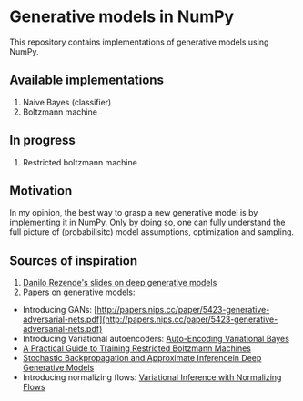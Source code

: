 # Generative models in NumPy

This repository contains implementations of generative models using NumPy.

## Available implementations
1. Naive Bayes (classifier)
2. Boltzmann machine

## In progress
1. Restricted boltzmann machine

## Motivation
In my opinion, the best way to grasp a new generative model is by implementing it in NumPy. Only by doing so, one can fully understand the full picture of (probabilisitc) model assumptions, optimization and sampling. 

## Sources of inspiration
1. [Danilo Rezende's slides on deep generative models](https://docs.google.com/presentation/d/e/2PACX-1vSwRVxRHDarUx2mwXrsrlrtdTVTyEiFkWjJ9TvJ5ad6gbB3PDZSgD9yHAUiB6DcO1zP7LXBpxzc0SzC/pub?start=true&loop=true&delayms=10000&slide=id.gd9c453428_0_16)
2. Papers on generative models:
  * Introducing GANs: [http://papers.nips.cc/paper/5423-generative-adversarial-nets.pdf](http://papers.nips.cc/paper/5423-generative-adversarial-nets.pdf)
  * Introducing Variational autoencoders: [Auto-Encoding Variational Bayes](https://arxiv.org/pdf/1312.6114.pdf)
  * [A Practical Guide to Training Restricted Boltzmann Machines](https://www.cs.toronto.edu/~hinton/absps/guideTR.pdf)
  * [Stochastic Backpropagation and Approximate Inferencein Deep Generative Models](https://arxiv.org/pdf/1401.4082.pdf)
  * Introducing normalizing flows: [Variational Inference with Normalizing Flows](https://arxiv.org/pdf/1505.05770.pdf)
